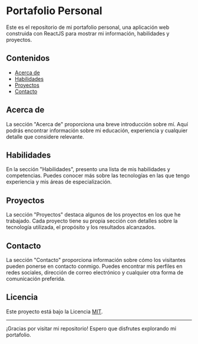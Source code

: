 # Portafolio Personal

Este es el repositorio de mi portafolio personal, una aplicación web construida con ReactJS para mostrar mi información, habilidades y proyectos.

## Contenidos

- [Acerca de](#acerca-de)
- [Habilidades](#habilidades)
- [Proyectos](#proyectos)
- [Contacto](#contacto)

## Acerca de

La sección "Acerca de" proporciona una breve introducción sobre mí. Aquí podrás encontrar información sobre mi educación, experiencia y cualquier detalle que considere relevante.

## Habilidades

En la sección "Habilidades", presento una lista de mis habilidades y competencias. Puedes conocer más sobre las tecnologías en las que tengo experiencia y mis áreas de especialización.

## Proyectos

La sección "Proyectos" destaca algunos de los proyectos en los que he trabajado. Cada proyecto tiene su propia sección con detalles sobre la tecnología utilizada, el propósito y los resultados alcanzados.

## Contacto

La sección "Contacto" proporciona información sobre cómo los visitantes pueden ponerse en contacto conmigo. Puedes encontrar mis perfiles en redes sociales, dirección de correo electrónico y cualquier otra forma de comunicación preferida.


## Licencia

Este proyecto está bajo la Licencia [MIT](LICENSE).

---

¡Gracias por visitar mi repositorio! Espero que disfrutes explorando mi portafolio.
